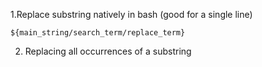 
1.Replace substring natively in bash (good for a single line)
    
    ${main_string/search_term/replace_term}
    

2.  Replacing all occurrences of a substring

